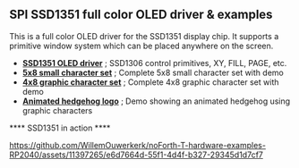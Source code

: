 ## SPI SSD1351 full color OLED driver & examples

This is a full color OLED driver for the SSD1351 display chip. It supports a primitive window system
which can be placed anywhere on the screen.

- [****SSD1351 OLED driver****](ssd1351-driver-07e-P.f) ; SSD1306 control primitives, XY, FILL, PAGE, etc.
- [****5x8 small character set****](ssd1351-small-chars-P.f) ; Complete 5x8 small character set with demo
- [****4x8 graphic character set****](ssd1351-graphic-chars-P.f) ; Complete 4x8 graphic character set with demo
- [****Animated hedgehog logo****](ssd1351-hedgehog-P2.f) ; Demo showing an animated hedgehog using graphic characters

**** SSD1351 in action ****

https://github.com/WillemOuwerkerk/noForth-T-hardware-examples-RP2040/assets/11397265/e6d7664d-55f1-4d4f-b327-29345d1d7cf7

